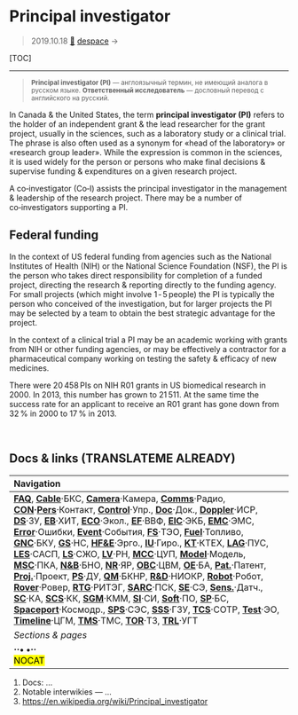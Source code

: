 # Principal investigator
> 2019.10.18 [🚀](../index/index.md) [despace](index.md) → **[](.md)**

[TOC]

---

> <small>**Principal investigator (PI)** — англоязычный термин, не имеющий аналога в русском языке. **Ответственный исследователь** — дословный перевод с английского на русский.</small>

In Canada & the United States, the term **principal investigator (PI)** refers to the holder of an independent grant & the lead researcher for the grant project, usually in the sciences, such as a laboratory study or a clinical trial. The phrase is also often used as a synonym for «head of the laboratory» or «research group leader». While the expression is common in the sciences, it is used widely for the person or persons who make final decisions & supervise funding & expenditures on a given research project.

A co‑investigator (Co‑I) assists the principal investigator in the management & leadership of the research project. There may be a number of co‑investigators supporting a PI.



## Federal funding
In the context of US federal funding from agencies such as the National Institutes of Health (NIH) or the National Science Foundation (NSF), the PI is the person who takes direct responsibility for completion of a funded project, directing the research & reporting directly to the funding agency. For small projects (which might involve 1 ‑ 5 people) the PI is typically the person who conceived of the investigation, but for larger projects the PI may be selected by a team to obtain the best strategic advantage for the project.

In the context of a clinical trial a PI may be an academic working with grants from NIH or other funding agencies, or may be effectively a contractor for a pharmaceutical company working on testing the safety & efficacy of new medicines.

There were 20 458 PIs on NIH R01 grants in US biomedical research in 2000. In 2013, this number has grown to 21 511. At the same time the success rate for an applicant to receive an R01 grant has gone down from 32 % in 2000 to 17 % in 2013.



<p style="page-break-after:always"> </p>

## Docs & links (TRANSLATEME ALREADY)
|Navigation|
|:--|
|**[FAQ](faq.md)**, **[Cable](cable.md)**·БКС, **[Camera](cam.md)**·Камера, **[Comms](comms.md)**·Радио, **[CON](contact.md)·[Pers](person.md)**·Контакт, **[Control](control.md)**·Упр., **[Doc](doc.md)**·Док., **[Doppler](doppler.md)**·ИСР, **[DS](ds.md)**·ЗУ, **[EB](eb.md)**·ХИТ, **[ECO](ecology.md)**·Экол., **[EF](ef.md)**·ВВФ, **[ElC](elc.md)**·ЭКБ, **[EMC](emc.md)**·ЭМС, **[Error](error.md)**·Ошибки, **[Event](event.md)**·События, **[FS](fs.md)**·ТЭО, **[Fuel](fuel.md)**·Топливо, **[GNC](gnc.md)**·БКУ, **[GS](scs.md)**·НС, **[HF&E](hfe.md)**·Эрго., **[IU](iu.md)**·Гиро., **[KT](kt.md)**·КТЕХ, **[LAG](lag.md)**·ПУC, **[LES](les.md)**·САСП, **[LS](ls.md)**·СЖО, **[LV](lv.md)**·РН, **[MCC](mcc.md)**·ЦУП, **[Model](model.md)**·Модель, **[MSC](sc.md)**·ПКА, **[N&B](nnb.md)**·БНО, **[NR](nr.md)**·ЯР, **[OBC](obc.md)**·ЦВМ, **[OE](oe.md)**·БА, **[Pat.](патент.md)**·Патент, **[Proj.](project.md)**·Проект, **[PS](ps.md)**·ДУ, **[QM](qm.md)**·БКНР, **[R&D](rnd.md)**·НИОКР, **[Robot](robotics.md)**·Робот, **[Rover](rover.md)**·Ровер, **[RTG](rtg.md)**·РИТЭГ, **[SARC](sarc.md)**·ПСК, **[SE](se.md)**·СЭ, **[Sens.](sensor.md)**·Датч., **[SC](sc.md)**·КА, **[SCS](scs.md)**·КК, **[SGM](sgm.md)**·КММ, **[SI](si.md)**·СИ, **[Soft](soft.md)**·ПО, **[SP](sp.md)**·БС, **[Spaceport](spaceport.md)**·Космодр., **[SPS](sps.md)**·СЭС, **[SSS](sss.md)**·ГЗУ, **[TCS](tcs.md)**·СОТР, **[Test](test.md)**·ЭО, **[Timeline](timeline.md)**·ЦГМ, **[TMS](tms.md)**·ТМС, **[TOR](tor.md)**·ТЗ, **[TRL](trl.md)**·УГТ|
|*Sections & pages*|
|**··• [](.md) •··**<br> <mark>NOCAT</mark>|

   1. Docs: …
   1. Notable interwikies — …
   1. <https://en.wikipedia.org/wiki/Principal_investigator>
